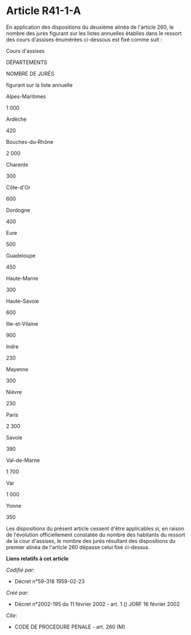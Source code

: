 # Article R41-1-A

En application des dispositions du deuxième alinéa de l'article 260, le nombre des jurés figurant sur les listes annuelles
établies dans le ressort des cours d'assises énumérées ci-dessous est fixé comme suit :

Cours d'assises

DÉPARTEMENTS

NOMBRE DE JURÉS

figurant sur la liste annuelle

Alpes-Maritimes

1 000 

Ardèche

420 

Bouches-du-Rhône

2 000 

Charente

300 

Côte-d'Or

600 

Dordogne

400 

Eure

500 

Guadeloupe

450 

Haute-Marne

300 

Haute-Savoie

600 

Ille-et-Vilaine

900 

Indre

230 

Mayenne

300 

Nièvre

230 

Paris

2 300 

Savoie

390 

Val-de-Marne

1 700 

Var

1 000 

Yonne

350 

Les dispositions du présent article cessent d'être applicables si, en raison de l'évolution officiellement constatée du
nombre des habitants du ressort de la cour d'assises, le nombre des jurés résultant des dispositions du premier alinéa de
l'article 260 dépasse celui fixé ci-dessus.

**Liens relatifs à cet article**

_Codifié par_:

  - Décret n°59-318 1959-02-23

_Créé par_:

  - Décret n°2002-195 du 11 février 2002 - art. 1 () JORF 16 février 2002

_Cite_:

  - CODE DE PROCEDURE PENALE - art. 260 (M)
